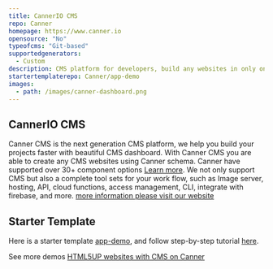 ```yaml
---
title: CannerIO CMS
repo: Canner
homepage: https://www.canner.io
opensource: "No"
typeofcms: "Git-based"
supportedgenerators:
  - Custom
description: CMS platform for developers, build any websites in only one schema!  Canner help you deal with all CMS difficulties at once
startertemplaterepo: Canner/app-demo
images:
  - path: /images/canner-dashboard.png
---
```

## CannerIO CMS

Canner CMS is the next generation CMS platform, we help you build your projects faster with beautiful CMS dashboard. With Canner CMS you are able to create any CMS websites using Canner schema.  Canner have supported over 30+ component options [Learn more](https://docs.canner.io/en/plugins/introduction).  We not only support CMS but also a complete tool sets for your work flow, such as Image server, hosting, API, cloud functions, access management, CLI, integrate with firebase, and more. [more information please visit our website](https://www.canner.io)

## Starter Template

Here is a starter template [app-demo](https://github.com/Canner/app-demo), and follow step-by-step tutorial [here](https://docs.canner.io/en/get-started).

See more demos [HTML5UP websites with CMS on Canner](https://github.com/Canner/canner-html5up-demo)
